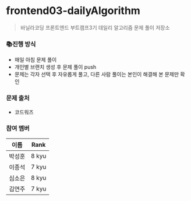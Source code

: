 # frontend03-dailyAlgorithm

> 바닐라코딩 프론트엔드 부트캠프3기 데일리 알고리즘 문제 풀이 저장소

### 📚진행 방식
- 매일 아침 문제 풀이
- 개인별 브랜치 생성 후 문제 풀이 push
- 문제는 각자 선택 후 자유롭게 풀고, 다른 사람 풀이는 본인이 해결해 본 문제만 확인

### 문제 출처
- 코드워즈

### 참여 멤버
|이름|Rank|
|---|---|
|박성훈|8 kyu|
|이종석|7 kyu|
|심소은|8 kyu|
|김연주|7 kyu|
